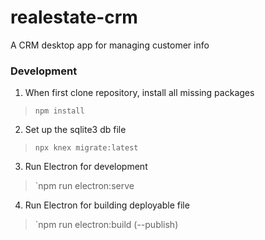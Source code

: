 # realestate-crm
A CRM desktop app for managing customer info

### Development
1. When first clone repository, install all missing packages
> `npm install`
2. Set up the sqlite3 db file
> `npx knex migrate:latest`
3. Run Electron for development
> `npm run electron:serve
4. Run Electron for building deployable file
> `npm run electron:build (--publish)
